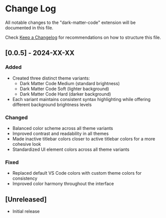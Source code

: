 # Change Log

All notable changes to the "dark-matter-code" extension will be documented in this file.

Check [Keep a Changelog](http://keepachangelog.com/) for recommendations on how to structure this file.

## [0.0.5] - 2024-XX-XX

### Added
- Created three distinct theme variants:
  - Dark Matter Code Medium (standard brightness)
  - Dark Matter Code Soft (lighter background)
  - Dark Matter Code Hard (darker background)
- Each variant maintains consistent syntax highlighting while offering different background brightness levels

### Changed
- Balanced color scheme across all theme variants
- Improved contrast and readability in all themes
- Made inactive titlebar colors closer to active titlebar colors for a more cohesive look
- Standardized UI element colors across all theme variants

### Fixed
- Replaced default VS Code colors with custom theme colors for consistency
- Improved color harmony throughout the interface

## [Unreleased]

- Initial release
